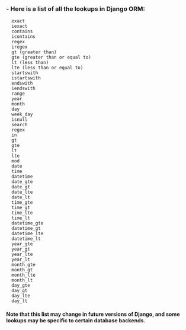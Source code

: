 ### - Here is a list of all the lookups in Django ORM:

      exact
      iexact
      contains
      icontains
      regex
      iregex
      gt (greater than)
      gte (greater than or equal to)
      lt (less than)
      lte (less than or equal to)
      startswith
      istartswith
      endswith
      iendswith
      range
      year
      month
      day
      week_day
      isnull
      search
      regex
      in
      gt
      gte
      lt
      lte
      mod
      date
      time
      datetime
      date_gte
      date_gt
      date_lte
      date_lt
      time_gte
      time_gt
      time_lte
      time_lt
      datetime_gte
      datetime_gt
      datetime_lte
      datetime_lt
      year_gte
      year_gt
      year_lte
      year_lt
      month_gte
      month_gt
      month_lte
      month_lt
      day_gte
      day_gt
      day_lte
      day_lt
     
#### Note that this list may change in future versions of Django, and some lookups may be specific to certain database backends.
